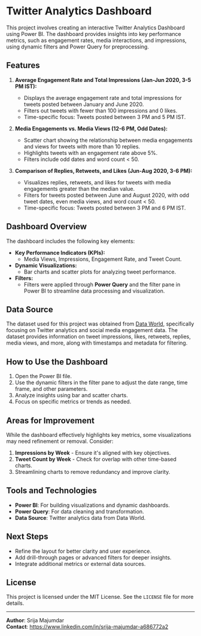 # Twitter Analytics Dashboard

This project involves creating an interactive Twitter Analytics Dashboard using Power BI. The dashboard provides insights into key performance metrics, such as engagement rates, media interactions, and impressions, using dynamic filters and Power Query for preprocessing.

## Features

1. **Average Engagement Rate and Total Impressions (Jan-Jun 2020, 3-5 PM IST):**
   - Displays the average engagement rate and total impressions for tweets posted between January and June 2020.
   - Filters out tweets with fewer than 100 impressions and 0 likes.
   - Time-specific focus: Tweets posted between 3 PM and 5 PM IST.

2. **Media Engagements vs. Media Views (12-6 PM, Odd Dates):**
   - Scatter chart showing the relationship between media engagements and views for tweets with more than 10 replies.
   - Highlights tweets with an engagement rate above 5%.
   - Filters include odd dates and word count < 50.

3. **Comparison of Replies, Retweets, and Likes (Jun-Aug 2020, 3-6 PM):**
   - Visualizes replies, retweets, and likes for tweets with media engagements greater than the median value.
   - Filters for tweets posted between June and August 2020, with odd tweet dates, even media views, and word count < 50.
   - Time-specific focus: Tweets posted between 3 PM and 6 PM IST.

## Dashboard Overview

The dashboard includes the following key elements:
- **Key Performance Indicators (KPIs):**
  - Media Views, Impressions, Engagement Rate, and Tweet Count.
- **Dynamic Visualizations:**
  - Bar charts and scatter plots for analyzing tweet performance.
- **Filters:**
  - Filters were applied through **Power Query** and the filter pane in Power BI to streamline data processing and visualization.

## Data Source

The dataset used for this project was obtained from [Data World](https://data.world/), specifically focusing on Twitter analytics and social media engagement data. The dataset provides information on tweet impressions, likes, retweets, replies, media views, and more, along with timestamps and metadata for filtering.

## How to Use the Dashboard

1. Open the Power BI file.
2. Use the dynamic filters in the filter pane to adjust the date range, time frame, and other parameters.
3. Analyze insights using bar and scatter charts.
4. Focus on specific metrics or trends as needed.

## Areas for Improvement

While the dashboard effectively highlights key metrics, some visualizations may need refinement or removal. Consider:
1. **Impressions by Week** - Ensure it's aligned with key objectives.
2. **Tweet Count by Week** - Check for overlap with other time-based charts.
3. Streamlining charts to remove redundancy and improve clarity.

## Tools and Technologies

- **Power BI**: For building visualizations and dynamic dashboards.
- **Power Query**: For data cleaning and transformation.
- **Data Source**: Twitter analytics data from Data World.

## Next Steps

- Refine the layout for better clarity and user experience.
- Add drill-through pages or advanced filters for deeper insights.
- Integrate additional metrics or external data sources.

## License

This project is licensed under the MIT License. See the `LICENSE` file for more details.

---
**Author**: Srija Majumdar  
**Contact**: https://www.linkedin.com/in/srija-majumdar-a686772a2
